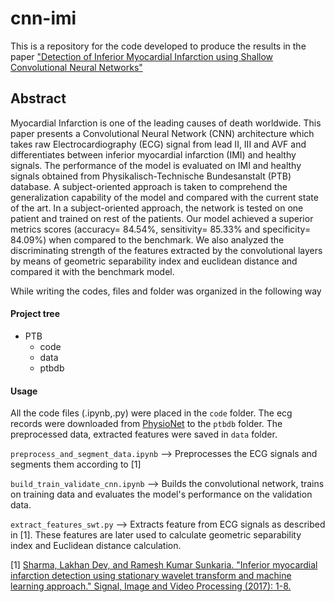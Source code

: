 # cnn-imi
This is a repository for the code developed to produce the results in the paper ["Detection of Inferior Myocardial Infarction using Shallow Convolutional Neural Networks"](https://arxiv.org/abs/1710.01115v3)


## Abstract
Myocardial Infarction is one of the leading causes of death worldwide. This paper presents a Convolutional Neural Network (CNN) architecture which takes raw Electrocardiography (ECG) signal from lead II, III and AVF and differentiates between inferior myocardial infarction (IMI) and healthy signals. The performance of the model is evaluated on IMI and healthy signals obtained from Physikalisch-Technische Bundesanstalt (PTB) database. A subject-oriented approach is taken to comprehend the generalization capability of the model and compared with the current state of the art. In a subject-oriented approach, the network is tested on one patient and trained on rest of the patients. Our model achieved a superior metrics scores (accuracy= 84.54%, sensitivity= 85.33% and specificity= 84.09%) when compared to the benchmark. We also analyzed the discriminating strength of the features extracted by the convolutional layers by means of geometric separability index and euclidean distance and compared it with the benchmark model.

While writing the codes, files and folder was organized in the following way
     
#### Project tree
 * PTB
   * code
   * data
   * ptbdb

#### Usage        
All the code files (.ipynb,.py) were placed in the `code` folder. The ecg records were downloaded from [PhysioNet](https://www.physionet.org/physiobank/database/ptbdb/) to the `ptbdb` folder. The preprocessed data, extracted features were saved in `data` folder.

`preprocess_and_segment_data.ipynb` --> Preprocesses the ECG signals and segments them according to [1]

`build_train_validate_cnn.ipynb` --> Builds the convolutional network, trains on training data and evaluates the model's performance on the validation data.

`extract_features_swt.py` --> Extracts feature from ECG signals as described in [1]. These features are later used to calculate geometric separability index and Euclidean distance calculation.

[1] [Sharma, Lakhan Dev, and Ramesh Kumar Sunkaria. "Inferior myocardial infarction detection using stationary wavelet transform and machine learning approach." Signal, Image and Video Processing (2017): 1-8.](https://link.springer.com/article/10.1007/s11760-017-1146-z)
